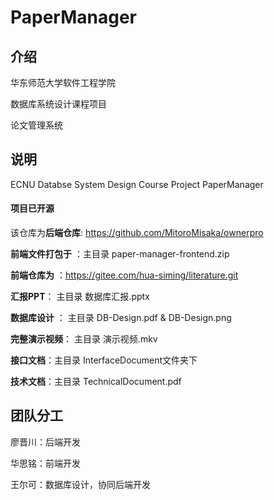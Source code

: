 # PaperManager

## 介绍
华东师范大学软件工程学院

数据库系统设计课程项目

论文管理系统

## 说明
ECNU Databse System Design Course Project PaperManager

#### 项目已开源

该仓库为**后端仓库**: https://github.com/MitoroMisaka/ownerpro

**前端文件打包于** ：主目录  paper-manager-frontend.zip

**前端仓库为** ：https://gitee.com/hua-siming/literature.git

**汇报PPT**： 主目录  数据库汇报.pptx

**数据库设计** ： 主目录  DB-Design.pdf & DB-Design.png

**完整演示视频**： 主目录  演示视频.mkv

**接口文档**：主目录  InterfaceDocument文件夹下

**技术文档**：主目录 TechnicalDocument.pdf

## 团队分工
廖晋川：后端开发

华思铭：前端开发

王尔可：数据库设计，协同后端开发






